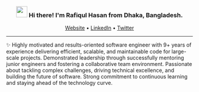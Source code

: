 <!-- Heading -->
<h3 align="center"><img src = "https://raw.githubusercontent.com/MartinHeinz/MartinHeinz/master/wave.gif" width = 30px> Hi there! I'm Rafiqul Hasan from Dhaka, Bangladesh.</h3>

<p align="center">
  <a href="https://rafiqul.dev">Website</a> •
  <a href="https://www.linkedin.com/in/rafiqulhasan/">LinkedIn</a> •
  <a href="https://twitter.com/shopnilsazal">Twitter</a>
</p>

 <!-- About section -->

---
✨ Highly motivated and results-oriented software engineer with 9+ years of experience delivering efficient, scalable, and maintainable code for large-scale projects. Demonstrated leadership through successfully mentoring junior engineers and fostering a collaborative team environment. Passionate about tackling complex challenges, driving technical excellence, and building the future of software. Strong commitment to continuous learning and staying ahead of the technology curve.

<!--
**shopnilsazal/shopnilsazal** is a ✨ _special_ ✨ repository because its `README.md` (this file) appears on your GitHub profile.

Here are some ideas to get you started:

- 🔭 I’m currently working on ...
- 🌱 I’m currently learning ...
- 👯 I’m looking to collaborate on ...
- 🤔 I’m looking for help with ...
- 💬 Ask me about ...
- 📫 How to reach me: ...
- 😄 Pronouns: ...
- ⚡ Fun fact: ...
-->
